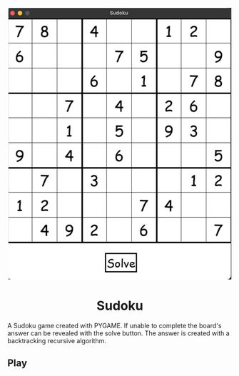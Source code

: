 <p align="center">
    <img alt="Sudoku" src="/SudokuBoard.png" width="500" />
</p>

<h1 align="center">Sudoku</h1>

A Sudoku game created with PYGAME. If unable to complete the board's answer can be revealed with the solve button. The answer is created with a backtracking recursive algorithm.

<h2 align="left">Play</h2>

